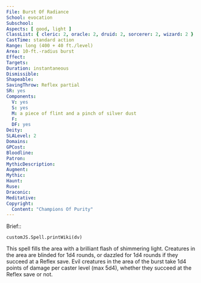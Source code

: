 ```yaml
---
File: Burst Of Radiance
School: evocation
Subschool: 
Aspects: [ good, light ]
ClassList: { cleric: 2, oracle: 2, druid: 2, sorcerer: 2, wizard: 2 }
CastTime: standard action
Range: long (400 + 40 ft./level)
Area: 10-ft.-radius burst
Effect: 
Targets: 
Duration: instantaneous
Dismissible: 
Shapeable: 
SavingThrow: Reflex partial
SR: yes
Components:
  V: yes
  S: yes
  M: a piece of flint and a pinch of silver dust
  F: 
  DF: yes
Deity: 
SLALevel: 2
Domains: 
GPCost: 
Bloodline: 
Patron: 
MythicDescription: 
Augment: 
Mythic: 
Haunt: 
Ruse: 
Draconic: 
Meditative: 
Copyright:
  Content: "Champions Of Purity"
---
```

Brief:: 

```dataviewjs
customJS.Spell.printWiki(dv)
```

This spell fills the area with a brilliant flash of shimmering light. Creatures in the area are blinded for 1d4 rounds, or dazzled for 1d4 rounds if they succeed at a Reflex save. Evil creatures in the area of the burst take 1d4 points of damage per caster level (max 5d4), whether they succeed at the Reflex save or not.
